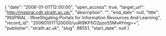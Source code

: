 {
  "date": "2006-01-01T12:00:00", 
  "open_access": true, 
  "target_url": "http://inspiral.cdlr.strath.ac.uk/", 
  "description": "", 
  "end_date": null, 
  "title": "INSPIRAL : INveStigating Portals for Information Resources And Learning", 
  "record_id": "20060101T120000/yuRI9KFfiO2pzoS5MvAYmg==", 
  "publisher": "strath.ac.uk", 
  "slug": 98551, 
  "start_date": null
}

